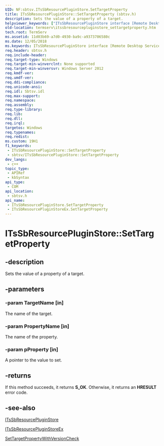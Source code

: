 ```yaml
---
UID: NF:sbtsv.ITsSbResourcePluginStore.SetTargetProperty
title: ITsSbResourcePluginStore::SetTargetProperty (sbtsv.h)
description: Sets the value of a property of a target.
helpviewer_keywords: ["ITsSbResourcePluginStore interface [Remote Desktop Services]","SetTargetProperty method","ITsSbResourcePluginStore.SetTargetProperty","ITsSbResourcePluginStore::SetTargetProperty","ITsSbResourcePluginStoreEx interface [Remote Desktop Services]","SetTargetProperty method","ITsSbResourcePluginStoreEx::SetTargetProperty","SetTargetProperty","SetTargetProperty method [Remote Desktop Services]","SetTargetProperty method [Remote Desktop Services]","ITsSbResourcePluginStore interface","SetTargetProperty method [Remote Desktop Services]","ITsSbResourcePluginStoreEx interface","sbtsv/ITsSbResourcePluginStore::SetTargetProperty","sbtsv/ITsSbResourcePluginStoreEx::SetTargetProperty","termserv.itssbresourcepluginstore_settargetproperty"]
old-location: termserv\itssbresourcepluginstore_settargetproperty.htm
tech.root: TermServ
ms.assetid: 11d03b69-a7d0-4930-ba9c-a9373706580c
ms.date: 12/05/2018
ms.keywords: ITsSbResourcePluginStore interface [Remote Desktop Services],SetTargetProperty method, ITsSbResourcePluginStore.SetTargetProperty, ITsSbResourcePluginStore::SetTargetProperty, ITsSbResourcePluginStoreEx interface [Remote Desktop Services],SetTargetProperty method, ITsSbResourcePluginStoreEx::SetTargetProperty, SetTargetProperty, SetTargetProperty method [Remote Desktop Services], SetTargetProperty method [Remote Desktop Services],ITsSbResourcePluginStore interface, SetTargetProperty method [Remote Desktop Services],ITsSbResourcePluginStoreEx interface, sbtsv/ITsSbResourcePluginStore::SetTargetProperty, sbtsv/ITsSbResourcePluginStoreEx::SetTargetProperty, termserv.itssbresourcepluginstore_settargetproperty
req.header: sbtsv.h
req.include-header: 
req.target-type: Windows
req.target-min-winverclnt: None supported
req.target-min-winversvr: Windows Server 2012
req.kmdf-ver: 
req.umdf-ver: 
req.ddi-compliance: 
req.unicode-ansi: 
req.idl: Sbtsv.idl
req.max-support: 
req.namespace: 
req.assembly: 
req.type-library: 
req.lib: 
req.dll: 
req.irql: 
targetos: Windows
req.typenames: 
req.redist: 
ms.custom: 19H1
f1_keywords:
 - ITsSbResourcePluginStore::SetTargetProperty
 - sbtsv/ITsSbResourcePluginStore::SetTargetProperty
dev_langs:
 - c++
topic_type:
 - APIRef
 - kbSyntax
api_type:
 - COM
api_location:
 - sbtsv.h
api_name:
 - ITsSbResourcePluginStore.SetTargetProperty
 - ITsSbResourcePluginStoreEx.SetTargetProperty
---
```


# ITsSbResourcePluginStore::SetTargetProperty


## -description

Sets the value of a  property of a target.

## -parameters

### -param TargetName [in]

The name of the target.

### -param PropertyName [in]

The name of the property.

### -param pProperty [in]

A pointer to the value to set.

## -returns

If this method succeeds, it returns <b>S_OK</b>. Otherwise, it returns an <b>HRESULT</b> error code.

## -see-also

<a href="/windows/desktop/api/sbtsv/nn-sbtsv-itssbresourcepluginstore">ITsSbResourcePluginStore</a>



<a href="/windows/desktop/TermServ/itssbresourcepluginstoreex">ITsSbResourcePluginStoreEx</a>



<a href="/windows/desktop/api/sbtsv/nf-sbtsv-itssbresourcepluginstore-settargetpropertywithversioncheck">SetTargetPropertyWithVersionCheck</a>